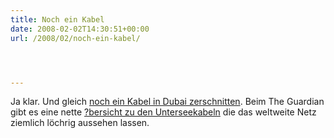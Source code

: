 ```yaml
---
title: Noch ein Kabel
date: 2008-02-02T14:30:51+00:00
url: /2008/02/noch-ein-kabel/




---
```

Ja klar. Und gleich [noch ein Kabel in Dubai zerschnitten][1]. Beim The Guardian gibt es eine nette [?bersicht zu den Unterseekabeln][2] die das weltweite Netz ziemlich löchrig aussehen lassen.

 [1]: http://edition.cnn.com/2008/WORLD/meast/02/01/internet.outage/index.html?eref=edition_asia
 [2]: http://image.guardian.co.uk/sys-images/Technology/Pix/pictures/2008/02/01/SeaCableHi.jpg
